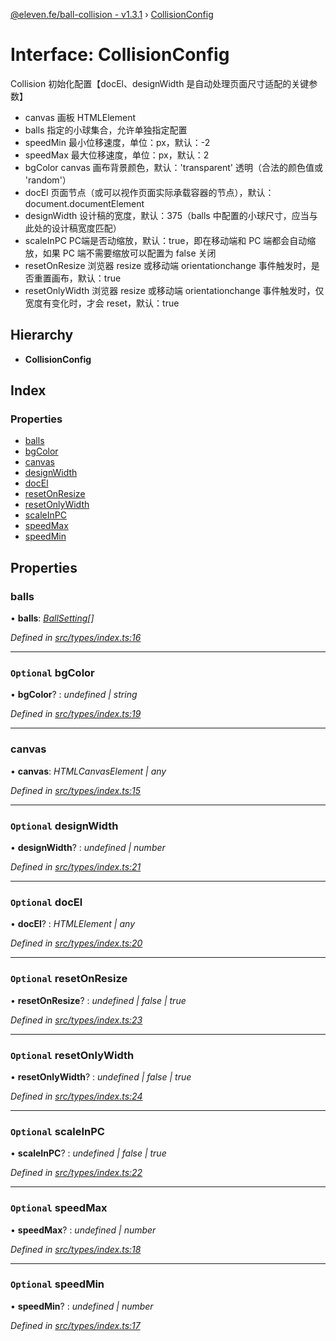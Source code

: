 [@eleven.fe/ball-collision - v1.3.1](../README.md) › [CollisionConfig](collisionconfig.md)

# Interface: CollisionConfig

Collision 初始化配置【docEl、designWidth 是自动处理页面尺寸适配的关键参数】
 - canvas 画板 HTMLElement
 - balls 指定的小球集合，允许单独指定配置
 - speedMin 最小位移速度，单位：px，默认：-2
 - speedMax 最大位移速度，单位：px，默认：2
 - bgColor canvas 画布背景颜色，默认：'transparent' 透明（合法的颜色值或 'random'）
 - docEl 页面节点（或可以视作页面实际承载容器的节点），默认：document.documentElement
 - designWidth 设计稿的宽度，默认：375（balls 中配置的小球尺寸，应当与此处的设计稿宽度匹配）
 - scaleInPC PC端是否动缩放，默认：true，即在移动端和 PC 端都会自动缩放，如果 PC 端不需要缩放可以配置为 false 关闭
 - resetOnResize 浏览器 resize 或移动端 orientationchange 事件触发时，是否重置画布，默认：true
 - resetOnlyWidth 浏览器 resize 或移动端 orientationchange 事件触发时，仅宽度有变化时，才会 reset，默认：true

## Hierarchy

* **CollisionConfig**

## Index

### Properties

* [balls](collisionconfig.md#balls)
* [bgColor](collisionconfig.md#optional-bgcolor)
* [canvas](collisionconfig.md#canvas)
* [designWidth](collisionconfig.md#optional-designwidth)
* [docEl](collisionconfig.md#optional-docel)
* [resetOnResize](collisionconfig.md#optional-resetonresize)
* [resetOnlyWidth](collisionconfig.md#optional-resetonlywidth)
* [scaleInPC](collisionconfig.md#optional-scaleinpc)
* [speedMax](collisionconfig.md#optional-speedmax)
* [speedMin](collisionconfig.md#optional-speedmin)

## Properties

###  balls

• **balls**: *[BallSetting](ballsetting.md)[]*

*Defined in [src/types/index.ts:16](https://github.com/Eleven90/ball-collision/blob/2a85db6/src/types/index.ts#L16)*

___

### `Optional` bgColor

• **bgColor**? : *undefined | string*

*Defined in [src/types/index.ts:19](https://github.com/Eleven90/ball-collision/blob/2a85db6/src/types/index.ts#L19)*

___

###  canvas

• **canvas**: *HTMLCanvasElement | any*

*Defined in [src/types/index.ts:15](https://github.com/Eleven90/ball-collision/blob/2a85db6/src/types/index.ts#L15)*

___

### `Optional` designWidth

• **designWidth**? : *undefined | number*

*Defined in [src/types/index.ts:21](https://github.com/Eleven90/ball-collision/blob/2a85db6/src/types/index.ts#L21)*

___

### `Optional` docEl

• **docEl**? : *HTMLElement | any*

*Defined in [src/types/index.ts:20](https://github.com/Eleven90/ball-collision/blob/2a85db6/src/types/index.ts#L20)*

___

### `Optional` resetOnResize

• **resetOnResize**? : *undefined | false | true*

*Defined in [src/types/index.ts:23](https://github.com/Eleven90/ball-collision/blob/2a85db6/src/types/index.ts#L23)*

___

### `Optional` resetOnlyWidth

• **resetOnlyWidth**? : *undefined | false | true*

*Defined in [src/types/index.ts:24](https://github.com/Eleven90/ball-collision/blob/2a85db6/src/types/index.ts#L24)*

___

### `Optional` scaleInPC

• **scaleInPC**? : *undefined | false | true*

*Defined in [src/types/index.ts:22](https://github.com/Eleven90/ball-collision/blob/2a85db6/src/types/index.ts#L22)*

___

### `Optional` speedMax

• **speedMax**? : *undefined | number*

*Defined in [src/types/index.ts:18](https://github.com/Eleven90/ball-collision/blob/2a85db6/src/types/index.ts#L18)*

___

### `Optional` speedMin

• **speedMin**? : *undefined | number*

*Defined in [src/types/index.ts:17](https://github.com/Eleven90/ball-collision/blob/2a85db6/src/types/index.ts#L17)*
